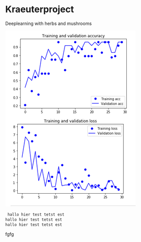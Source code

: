 # Kraeuterproject
Deeplearning with herbs and mushrooms

![alt text](https://github.com/TTJakob/Kraeuterproject/blob/1.1/3VVG16.PNG)

 
 ```
  hallo hier test tetst est
 hallo hier test tetst est
 hallo hier test tetst est
 
 ``` 


fgfg
